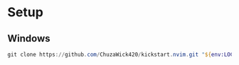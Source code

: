 # Setup

## Windows

```PowerShell
git clone https://github.com/ChuzaWick420/kickstart.nvim.git "${env:LOCALAPPDATA}\nvim"
```